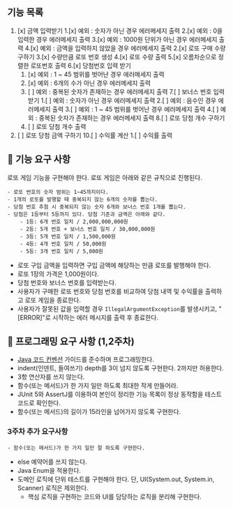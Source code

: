 ## 기능 목록
1. [x] 금액 입력받기
   1.[x] 예외 : 숫자가 아닌 경우 에러메세지 출력
   2.[x] 예외 : 0을 입력한 경우 에러메세지 출력
   3.[x] 예외 : 1000원 단위가 아닌 경우 에러메세지 출력
   4.[x] 예외 : 금액을 입력하지 않았을 경우 에러메세지 출력
2.[x] 로또 구매 수량 구하기
3.[x] 수량만큼 로또 번호 생성
4.[x] 로또 수량 출력
5.[x] 오름차순으로 정렬한 로또번호 출력
6.[x] 당첨번호 입력 받기
   1. [x] 예외 : 1 ~ 45 범위를 벗어난 경우 에러메세지 출력
   2. [x] 예외 : 6개의 수가 아닌 경우 에러메세지 출력
   3. [ ] 예외 : 중복된 숫자가 존재하는 경우 에러메세지 출력
7.[ ] 보너스 번호 입력 받기
   1.[ ] 예외 : 숫자가 아닌 경우 에러메세지 출력
   2.[ ] 예외 : 음수인 경우 에러메세지 출력
   3.[ ] 예외 : 1 ~ 45 범위를 벗어난 경우 에러메세지 출력
   4.[ ] 예외 : 중복된 숫자가 존재하는 경우 에러메세지 출력
8.[ ] 로또 당첨 개수 구하기
   1. [ ] 로또 당첨 개수 출력
9. [ ] 로또 당첨 금액 구하기
10.[ ] 수익률 계산
    1.[ ] 수익률 출력


## 🚀 기능 요구 사항
로또 게임 기능을 구현해야 한다. 로또 게임은 아래와 같은 규칙으로 진행된다.
```
- 로또 번호의 숫자 범위는 1~45까지이다.
- 1개의 로또를 발행할 때 중복되지 않는 6개의 숫자를 뽑는다.
- 당첨 번호 추첨 시 중복되지 않는 숫자 6개와 보너스 번호 1개를 뽑는다.
- 당첨은 1등부터 5등까지 있다. 당첨 기준과 금액은 아래와 같다.
    - 1등: 6개 번호 일치 / 2,000,000,000원
    - 2등: 5개 번호 + 보너스 번호 일치 / 30,000,000원
    - 3등: 5개 번호 일치 / 1,500,000원
    - 4등: 4개 번호 일치 / 50,000원
    - 5등: 3개 번호 일치 / 5,000원
```

- 로또 구입 금액을 입력하면 구입 금액에 해당하는 만큼 로또를 발행해야 한다.
- 로또 1장의 가격은 1,000원이다.
- 당첨 번호와 보너스 번호를 입력받는다.
- 사용자가 구매한 로또 번호와 당첨 번호를 비교하여 당첨 내역 및 수익률을 출력하고 로또 게임을 종료한다.
- 사용자가 잘못된 값을 입력할 경우 `IllegalArgumentException`를 발생시키고, "[ERROR]"로 시작하는 에러 메시지를 출력 후 종료한다.

## 🎯 프로그래밍 요구 사항 (1,2주차)

- [Java 코드 컨벤션](https://github.com/woowacourse/woowacourse-docs/tree/master/styleguide/java) 가이드를 준수하며 프로그래밍한다.
- indent(인덴트, 들여쓰기) depth를 3이 넘지 않도록 구현한다. 2까지만 허용한다.
- 3항 연산자를 쓰지 않는다.
- 함수(또는 메서드)가 한 가지 일만 하도록 최대한 작게 만들어라.
- JUnit 5와 AssertJ를 이용하여 본인이 정리한 기능 목록이 정상 동작함을 테스트 코드로 확인한다.
- 함수(또는 메서드)의 길이가 15라인을 넘어가지 않도록 구현한다.

### 3주차 추가 요구사항
    - 함수(또는 메서드)가 한 가지 일만 잘 하도록 구현한다.
- else 예약어를 쓰지 않는다.
- Java Enum을 적용한다.
- 도메인 로직에 단위 테스트를 구현해야 한다. 단, UI(System.out, System.in, Scanner) 로직은 제외한다.
    - 핵심 로직을 구현하는 코드와 UI를 담당하는 로직을 분리해 구현한다.


